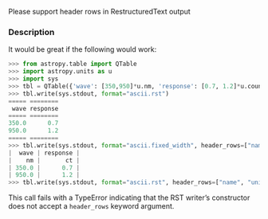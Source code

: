 Please support header rows in RestructuredText output

### Description

It would be great if the following would work:

```Python
>>> from astropy.table import QTable
>>> import astropy.units as u
>>> import sys
>>> tbl = QTable({'wave': [350,950]*u.nm, 'response': [0.7, 1.2]*u.count})
>>> tbl.write(sys.stdout, format="ascii.rst")
===== ========
 wave response
===== ========
350.0      0.7
950.0      1.2
===== ========
>>> tbl.write(sys.stdout, format="ascii.fixed_width", header_rows=["name", "unit"])
|  wave | response |
|    nm |       ct |
| 350.0 |      0.7 |
| 950.0 |      1.2 |
>>> tbl.write(sys.stdout, format="ascii.rst", header_rows=["name", "unit"])
```
This call fails with a TypeError indicating that the RST writer’s constructor does not accept a `header_rows` keyword argument.